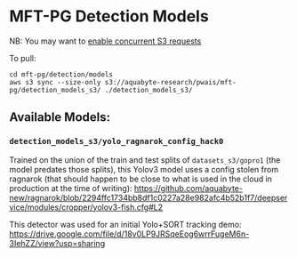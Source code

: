 # MFT-PG Detection Models

NB: You may want to [enable concurrent S3 requests](https://docs.aws.amazon.com/cli/latest/topic/s3-config.html)

To pull:
```
cd mft-pg/detection/models
aws s3 sync --size-only s3://aquabyte-research/pwais/mft-pg/detection_models_s3/ ./detection_models_s3/
```

## Available Models:

### `detection_models_s3/yolo_ragnarok_config_hack0`

Trained on the union of the train and test splits of `datasets_s3/gopro1`
(the model predates those splits), this Yolov3 model uses a config stolen
from ragnarok (that should happen to be close to what is used in the cloud in 
production at the time of writing):
https://github.com/aquabyte-new/ragnarok/blob/2294ffc1734bb8df1c0227a28e982afc4b52b1f7/deepservice/modules/cropper/yolov3-fish.cfg#L2

This detector was used for an initial Yolo+SORT tracking demo:
https://drive.google.com/file/d/18v0LP9JRSqeEog6wrrFugeM6n-3IehZZ/view?usp=sharing

